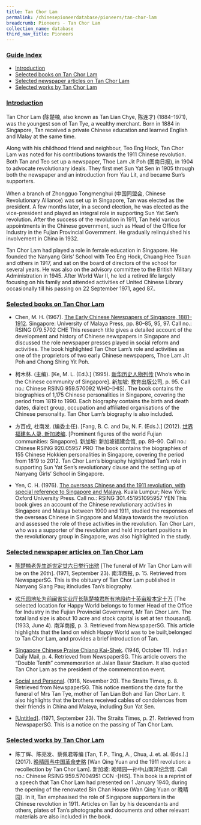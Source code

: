 ```yaml
---
title: Tan Chor Lam
permalink: /chinesepioneerdatabase/pioneers/tan-chor-lam
breadcrumb: Pioneers - Tan Chor Lam
collection_name: database
third_nav_title: Pioneers
---
```


### <u>Guide Index</u>

* [Introduction](#introduction)
* [Selected books on Tan Chor Lam](#selected-books-on-tan-chor-lam)
* [Selected newspaper articles on Tan Chor Lam](#selected-newspaper-articles-on-tan-chor-lam)
* [Selected works by Tan Chor Lam](#selected-works-by-tan-chor-lam)

### <u>Introduction</u>

Tan Chor Lam (陈楚楠, also known as Tan Lian Chye, 陈连才) (1884–1971), was the youngest son of Tan Tye, a wealthy merchant. Born in 1884 in Singapore, Tan received a private Chinese education and learned English and Malay at the same time.

Along with his childhood friend and neighbour, Teo Eng Hock, Tan Chor Lam was noted for his contributions towards the 1911 Chinese revolution. Both Tan and Teo set up a newspaper, Thoe Lam Jit Poh (图南日报), in 1904 to advocate revolutionary ideals. They first met Sun Yat Sen in 1905 through both the newspaper and an introduction from Yau Lit, and became Sun’s supporters.

When a branch of Zhongguo Tongmenghui (中国同盟会, Chinese Revolutionary Alliance) was set up in Singapore, Tan was elected as the president. A few months later, in a second election, he was elected as the vice-president and played an integral role in supporting Sun Yat Sen’s revolution. After the success of the revolution in 1911, Tan held various appointments in the Chinese government, such as Head of the Office for Industry in the Fujian Provincial Government. He gradually relinquished his involvement in China in 1932.

Tan Chor Lam had played a role in female education in Singapore. He founded the Nanyang Girls’ School with Teo Eng Hock, Chuang Hee Tsuan and others in 1917, and sat on the board of directors of the school for several years. He was also on the advisory committee to the British Military Administration in 1945. After World War II, he led a retired life largely focusing on his family and attended activities of United Chinese Library occasionally till his passing on 22 September 1971, aged 87..

 
### <u>Selected books on Tan Chor Lam</u>

* Chen, M. H. (1967). [The Early Chinese Newspapers of Singapore, 1881–1912](http://eservice.nlb.gov.sg/item_holding_s.aspx?bid=4082030). Singapore: University of Malaya Press, pp. 80–85, 95, 97.
Call no.: RSING 079.5702 CHE
This research title gives a detailed account of the development and history of Chinese newspapers in Singapore and discussed the role newspaper presses played in social reform and activities. The book highlighted Tan Chor Lam’s role and activities as one of the proprietors of two early Chinese newspapers, Thoe Lam Jit Poh and Chong Shing Yit Poh.
 

* 柯木林. (主编). [Ke, M. L. (Ed.).] (1995). [新华历史人物列传](http://eservice.nlb.gov.sg/item_holding_s.aspx?bid=84500628) [Who’s who in the Chinese community of Singapore]. 新加坡: 教育出版公司, p. 95.
Call no.: Chinese RSING 959.570092 WHO-\[HIS\].
The book contains the biographies of 1,175 Chinese personalities in Singapore, covering the period from 1819 to 1990. Each biography contains the birth and death dates, dialect group, occupation and affiliated organisations of the Chinese personality. Tan Chor Lam’s biography is also included.
 

* 方百成, 杜南发. (编委主任). [Fang, B. C. and Du, N. F. (Eds.).] (2012). [世界福建名人录, 新加坡编](http://eservice.nlb.gov.sg/item_holding_s.aspx?bid=200125706). [Prominent figures of the world Fujian communities: Singapore]. 新加坡: 新加坡福建会馆, pp. 89–90.
Call no.: Chinese RSING 920.05957 PRO
The book contains the biographies of 155 Chinese Hokkien personalities in Singapore, covering the period from 1819 to 2012. Tan Chor Lam’s biography highlighted Tan’s role in supporting Sun Yat Sen’s revolutionary clause and the setting up of Nanyang Girls’ School in Singapore.
 

* Yen, C. H. (1976). [The overseas Chinese and the 1911 revolution, with special reference to Singapore and Malaya](http://eservice.nlb.gov.sg/item_holding_s.aspx?bid=863880). Kuala Lumpur; New York: Oxford University Press.
Call no.: RSING 301.451951095957 YEN
This book gives an account of the Chinese revolutionary activities in Singapore and Malaya between 1900 and 1911, studied the responses of the overseas Chinese in Singapore and Malaya towards the revolution and assessed the role of these activities in the revolution. Tan Chor Lam, who was a supporter of the revolution and held important positions in the revolutionary group in Singapore, was also highlighted in the study.
 

### <u>Selected newspaper articles on Tan Chor Lam</u>

* [陈楚楠老先生逝世定廿六日举行出殡](http://eresources.nlb.gov.sg/newspapers/Digitised/Article/nysp19710923-1.2.38.3) [The funeral of Mr Tan Chor Lam will be on the 26th]. (1971, September 23). 南洋商报, p. 15. Retrieved from NewspaperSG.
This is the obituary of Tan Chor Lam published in Nanyang Siang Pau; itincludes Tan’s biography.
 

* [欢乐园地址为前闽省实业厅长陈楚楠君所有地段约十英亩股本定十万](http://eresources.nlb.gov.sg/newspapers/Digitised/Article/nysp19330604-1.2.34.11) [The selected location for Happy World belongs to former Head of the Office for Industry in the Fujian Provincial Government, Mr Tan Chor Lam. The total land size is about 10 acre and stock capital is set at ten thousand]. (1933, June 4). 南洋商报, p. 3. Retrieved from NewspaperSG.
This article highlights that the land on which Happy World was to be built,belonged to Tan Chor Lam, and provides a brief introduction of Tan.
 

* [Singapore Chinese Praise Chiang Kai-Shek](http://eresources.nlb.gov.sg/newspapers/Digitised/Article/indiandailymail19461011-1.2.42). (1946, October 11). Indian Daily Mail, p. 4. Retrieved from NewspaperSG.
This article covers the “Double Tenth” commemoration at Jalan Basar Stadium. It also quoted Tan Chor Lam as the president of the commemoration event.
 

* [Social and Personal](http://eresources.nlb.gov.sg/newspapers/Digitised/Article/straitstimes19181120-1.2.36). (1918, November 20). The Straits Times, p. 8. Retrieved from NewspaperSG.
This notice mentions the date for the funeral of Mrs Tan Tye, mother of Tan Lian Boh and Tan Chor Lam. It also highlights that the brothers received cables of condolences from their friends in China and Malaya, including Sun Yat Sen.
 

* [[Untitled]](http://eresources.nlb.gov.sg/newspapers/Digitised/Article/straitstimes19710923-1.2.98.3). (1971, September 23). The Straits Times, p. 21. Retrieved from NewspaperSG.
This is a notice on the passing of Tan Chor Lam.


### <u>Selected works by Tan Chor Lam</u>

* 陈丁辉、陈亮发、蔡佩君等编 [Tan, T.P., Ting, A., Chua, J. et. al. (Eds.).] (2017). [晚晴园与中国革命史略](http://eservice.nlb.gov.sg/item_holding_s.aspx?bid=203163074) [Wan Qing Yuan and the 1911 revolution: a recollection by Tan Chor Lam]. 新加坡: 晚晴园—孙中山南洋纪念馆.
Call no.: Chinese RSING 959.57004951 CCN -\[HIS\].
This book is a reprint of a speech that Tan Chor Lam had presented on 1 January 1940, during the opening of the renovated Bin Chan House (Wan Qing Yuan or 晚晴园). In it, Tan emphasised the role of Singapore supporters in the Chinese revolution in 1911. Articles on Tan by his descendants and others, plates of Tan’s photographs and documents and other relevant materials are also included in the book.